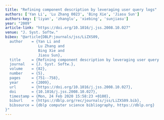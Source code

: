 ```yaml
---
title: "Refining component description by leveraging user query logs"
authors: ['Yan Li', 'Lu Zhang 0023', 'Bing Xie', 'Jiasu Sun']
authors-key: ['liyan', 'zhanglu', 'xiebing', 'sunjiasu']
year: "2009"
article-link: "https://doi.org/10.1016/j.jss.2008.10.027"
venue: "J. Syst. Softw."
bibex: "@article{DBLP:journals/jss/LiZXS09,
  author    = {Yan Li and
               Lu Zhang and
               Bing Xie and
               Jiasu Sun},
  title     = {Refining component description by leveraging user query logs},
  journal   = {J. Syst. Softw.},
  volume    = {82},
  number    = {5},
  pages     = {751--758},
  year      = {2009},
  url       = {https://doi.org/10.1016/j.jss.2008.10.027},
  doi       = {10.1016/j.jss.2008.10.027},
  timestamp = {Mon, 24 Feb 2020 15:58:23 +0100},
  biburl    = {https://dblp.org/rec/journals/jss/LiZXS09.bib},
  bibsource = {dblp computer science bibliography, https://dblp.org}
}"
---
```

